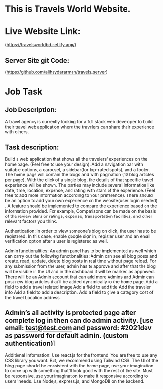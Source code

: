 # This is Travels World Website.
 
# Live Website Link:
(https://travelsworldbd.netlify.app/)

## Server Site git Code:
(https://github.com/alihaydararman/travels_server)


# Job Task


## Job Description: 

A travel agency is currently looking for a full stack web developer to build their travel web application where the travelers can share their experience with others. 

## Task description:
Build a web application that shows all the travelers' experiences on the home page. (Feel free to use your design).
Add a navigation bar with suitable options, a carousel, a sidebar(for top-rated spots), and a footer.
The home page will contain the blogs and with pagination (10 blog articles per page).
With the click of a single blog, the details of that specific travel experience will be shown. The parties may include several information like date, time, location, expense, and rating with stars of the experience. (Feel free to add more information according to your preference).
There should be an option to add your own experience on the website(user login needed) . 
A feature should be implemented to compare the experience based on the information provided. 
For example, Comparisons can be made on the basis of the review stars or ratings, expense, transportation facilities, and other relevant factors you think.

Authentication:
In order to view someone’s blog on click, the user has to be registered. In this case, enable google sign in, register user and an email verification option after a user is registered as well.

Admin functionalities:
An admin panel has to be implemented as well which can carry out the following functionalities:
Admin can see all blog posts and create, read, update, delete blog posts in real time without page reload.
For any submission from the user, admin has to approve and after that the blog will be visible in the UI and in the dashboard it will be marked as approved.
There will be an Admin account that can add more Admins and Admin can post new blog articles that’ll be added dynamically to the home page.
Add a field to add a travel related image
Add a field to add title
Add the traveler info
Add a field to add a description.
Add a field to give a category 
cost of the travel
Location address
## Admin’s all activity is protected page after complete log in then can do admin activity. [use email: test@test.com and password: #2021dev as password for default admin. (custom authentication)]

Additional information:
Use react.js for the frontend. You are free to use any CSS library you want. But, we recommend using Tailwind CSS.
The UI of the blog  page should be consistent with the home page, use your imagination to come up with something that’ll look good with the rest of the site.
Must be responsive, use your imagination to make it responsive according to users' needs.
Use Nodejs, express.js, and MongoDB on the backend.
